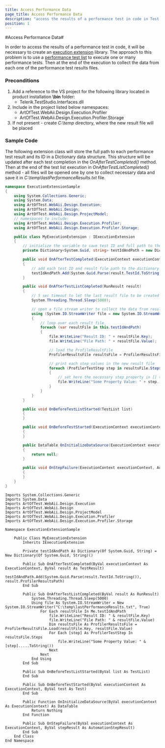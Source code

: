 ```yaml
---
title: Access Performance Data
page_title: Access Performance Data
description: "access the results of a performance test in code in Test Studio coded step."
position: 1
---
```

#Access Performance Data#

In order to access the results of a performance test in code, it will be necessary to create an <a href="execution-extensions" target="_blank">execution extension</a> library. The approach to this problem is to use a <a href="/getting-started/test-execution/test-lists-type-standalone#Performance" target="_blank">performance test list</a> to execute one or many performance tests. Then at the end of the execution to collect the data from each one of the performance test results files.

### Preconditions

1. Add a reference to the VS project for the following library located in product installation **\bin** folder:
	- Telerik.TestStudio.Interfaces.dll
1. Include in the project listed below namespaces:
	- ArtOfTest.WebAii.Design.Execution.Profiler
	- ArtOfTest.WebAii.Design.Execution.Profiler.Storage
1. If not present - create *C:\temp* directory, where the new result file will be placed

### Sample Code

The following extension class will store the full path to each performance test result and its ID in a Dictionary data structure. This structure will be updated after each test completion in the *OnAfterTestCompleted()* method. Then at the end of the test list execution in *OnAfterTestListCompleted()* method - all files will be opened one by one to collect necessary data and save it in *C:\temp\lastPerformanceResults.txt* file.

```C#
namespace ExecutionExtensionSample
{
    using System.Collections.Generic;
    using System.Data;
    using ArtOfTest.WebAii.Design.Execution;
    using ArtOfTest.WebAii.Design;
    using ArtOfTest.WebAii.Design.ProjectModel;
    // namespaces to include:
    using ArtOfTest.WebAii.Design.Execution.Profiler;
    using ArtOfTest.WebAii.Design.Execution.Profiler.Storage;

    public class MyExecutionExtension : IExecutionExtension
    {
        // initialize the variable to save test ID and full path to the result file
        private Dictionary<System.Guid, string> testIdAndPath = new Dictionary<System.Guid, string>();

        public void OnAfterTestCompleted(ExecutionContext executionContext, TestResult result)
        {
            // add each test ID and result file path to the dictionary 
            testIdAndPath.Add(System.Guid.Parse(result.TestId.ToString()), result.ProfilerResultsPath);
        }

        public void OnAfterTestListCompleted(RunResult result)
        {
            // 5 sec timeout to let the last result file to be created - extend it if necessary
            System.Threading.Thread.Sleep(5000);

            // open a file stream writer to collect the data from results in a new file
            using (System.IO.StreamWriter file = new System.IO.StreamWriter(@"C:\temp\lastPerformanceResults.txt", true))
            {
                // loop over each result file 
                foreach (var resultFile in this.testIdAndPath)
                {
                    file.WriteLine("Result ID: " + resultFile.Key);
                    file.WriteLine("File Path: " + resultFile.Value);

                    // load the ProfileResultFile
                    ProfilerResultsFile resultsFile = ProfilerResultsFile.Load(resultFile.Key, resultFile.Value);

                    // print each step values in the new result file
                    foreach (ProfilerTestStep step in resultsFile.Steps)
                    {
                        // set here the necessary step property in [] to save in the new result file
                        file.WriteLine("Some Property Value: " + step.[..].ToString());
                    }
                }
            }
        }

        public void OnBeforeTestListStarted(TestList list)
        {
        }

        public void OnBeforeTestStarted(ExecutionContext executionContext, Test test)
        {
        }

        public DataTable OnInitializeDataSource(ExecutionContext executionContext)
        {
            return null;
        }

        public void OnStepFailure(ExecutionContext executionContext, AutomationStepResult stepResult)
        {
        }
    }
}
```
```VB
Imports System.Collections.Generic
Imports System.Data
Imports ArtOfTest.WebAii.Design.Execution
Imports ArtOfTest.WebAii.Design
Imports ArtOfTest.WebAii.Design.ProjectModel
Imports ArtOfTest.WebAii.Design.Execution.Profiler
Imports ArtOfTest.WebAii.Design.Execution.Profiler.Storage

Namespace ExecutionExtensionSample

    Public Class MyExecutionExtension
        Inherits IExecutionExtension

        Private testIdAndPath As Dictionary(Of System.Guid, String) = New Dictionary(Of System.Guid, String)()

        Public Sub OnAfterTestCompleted(ByVal executionContext As ExecutionContext, ByVal result As TestResult)
            testIdAndPath.Add(System.Guid.Parse(result.TestId.ToString()), result.ProfilerResultsPath)
        End Sub

        Public Sub OnAfterTestListCompleted(ByVal result As RunResult)
            System.Threading.Thread.Sleep(5000)
            Using file As System.IO.StreamWriter = New System.IO.StreamWriter("C:\temp\lastPerformanceResults.txt", True)
                For Each resultFile In Me.testIdAndPath
                    file.WriteLine("Result ID: " & resultFile.Key)
                    file.WriteLine("File Path: " & resultFile.Value)
                    Dim resultsFile As ProfilerResultsFile = ProfilerResultsFile.Load(resultFile.Key, resultFile.Value)
                    For Each [step] As ProfilerTestStep In resultsFile.Steps
                        file.WriteLine("Some Property Value: " & [step].....ToString())
                    Next
                Next
            End Using
        End Sub

        Public Sub OnBeforeTestListStarted(ByVal list As TestList)
        End Sub

        Public Sub OnBeforeTestStarted(ByVal executionContext As ExecutionContext, ByVal test As Test)
        End Sub

        Public Function OnInitializeDataSource(ByVal executionContext As ExecutionContext) As DataTable
            Return Nothing
        End Function

        Public Sub OnStepFailure(ByVal executionContext As ExecutionContext, ByVal stepResult As AutomationStepResult)
        End Sub
    End Class
End Namespace
```
